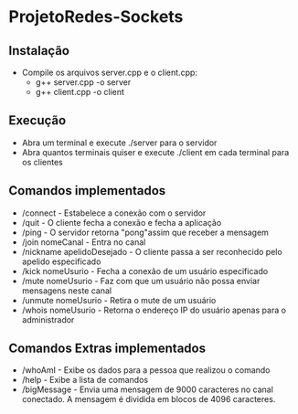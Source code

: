 # ProjetoRedes-Sockets
## Instalação
- Compile os arquivos server.cpp e o client.cpp:
  - g++ server.cpp -o server
  - g++ client.cpp -o client

## Execução
- Abra um terminal e execute ./server para o servidor
- Abra quantos terminais quiser e execute ./client em cada terminal para os clientes

## Comandos implementados
- /connect - Estabelece a conexão com o servidor
- /quit - O cliente fecha a conexão e fecha a aplicação
- /ping - O servidor retorna "pong"assim que receber a mensagem
- /join nomeCanal - Entra no canal
- /nickname apelidoDesejado - O cliente passa a ser reconhecido pelo apelido especificado
- /kick nomeUsurio - Fecha a conexão de um usuário especificado
- /mute nomeUsurio - Faz com que um usuário não possa enviar mensagens neste canal
- /unmute nomeUsurio - Retira o mute de um usuário
- /whois nomeUsurio - Retorna o endereço IP do usuário apenas para o administrador

## Comandos Extras implementados
- /whoAmI - Exibe os dados para a pessoa que realizou o comando
- /help - Exibe a lista de comandos
- /bigMessage - Envia uma mensagem de 9000 caracteres no canal conectado. A mensagem é dividida em blocos de 4096 caracteres.

